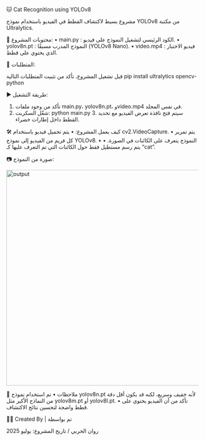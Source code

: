 🐱 Cat Recognition using YOLOv8

مشروع بسيط لاكتشاف القطط في الفيديو باستخدام نموذج YOLOv8 من مكتبة Ultralytics.

📂 محتويات المشروع:
 • main.py : الكود الرئيسي لتشغيل النموذج على فيديو.
 • yolov8n.pt : النموذج المدرب مسبقًا (YOLOv8 Nano).
 • video.mp4 : فيديو الاختبار الذي يحتوي على قطط.

🚀 المتطلبات:

قبل تشغيل المشروع، تأكد من تثبيت المتطلبات التالية
pip install ultralytics opencv-python

▶️ طريقة التشغيل:
 1. تأكد من وجود ملفات main.py، yolov8n.pt، وvideo.mp4 في نفس المجلد.
 2. شغّل السكربت: python main.py
    3. سيتم فتح نافذة تعرض الفيديو مع تحديد القطط داخل إطارات خضراء.

🛠️ كيف يعمل المشروع:
 • يتم تحميل فيديو باستخدام cv2.VideoCapture.
 • يتم تمرير كل فريم من الفيديو إلى نموذج YOLOv8.
 • النموذج يتعرف على الكائنات في الصورة.
 • يتم رسم مستطيل فقط حول الكائنات التي تم التعرف عليها كـ “cat”.

📷 صورة من النموذج:



<img width="542" height="565" alt="output" src="https://github.com/user-attachments/assets/69e414dc-40a8-4bbf-b853-77d7075eec86" />

📄 ملاحظات
 • تم استخدام نموذج yolov8n.pt لأنه خفيف وسريع، لكنه قد يكون أقل دقة من النماذج الأكبر مثل yolov8m.pt أو yolov8l.pt.
 • تأكد من أن الفيديو يحتوي على قطط واضحة لتحسين نتائج الاكتشاف.



👨‍💻 Created By | تم بواسطة

روان الحربي / تاريخ المشروع: يوليو 2025
